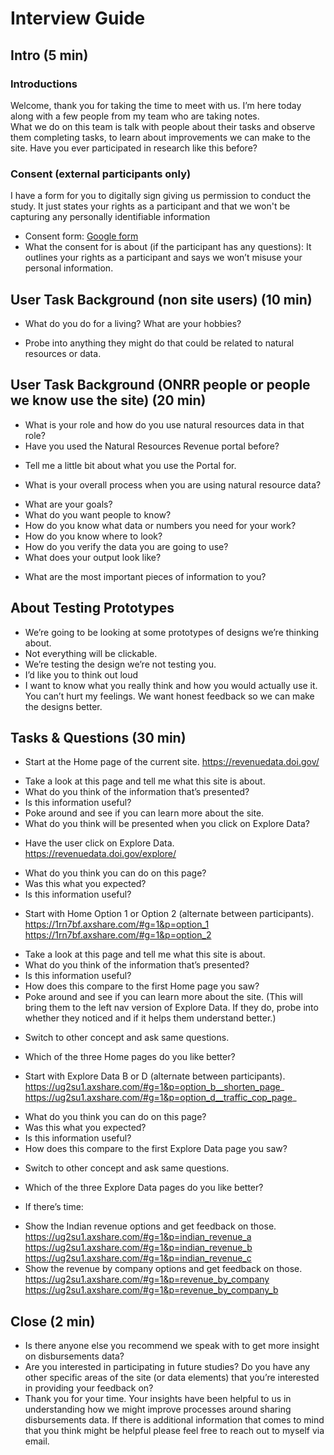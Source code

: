 # Interview Guide

## Intro (5 min)
### Introductions
Welcome, thank you for taking the time to meet with us.  I’m here today along with a few people from my team who are taking notes.  
What we do on this team is talk with people about their tasks and observe them completing tasks, to learn about improvements we can make to the site.  Have you ever participated in research like this before?
### Consent (external participants only)
I have a form for you to digitally sign giving us permission to conduct the study. It just states your rights as a participant and that we won't be capturing any personally identifiable information
* Consent form: [Google form](https://docs.google.com/forms/d/e/1FAIpQLSenUo9tqJx7vCoM0egah927IkJO5WEQIEBckXgrOaGOxUjLqg/viewform)
* What the consent for is about (if the participant has any questions): It outlines your rights as a participant and says we won’t misuse your personal information.
## User Task Background (non site users) (10 min)
* What do you do for a living?  What are your hobbies?
- Probe into anything they might do that could be related to natural resources or data.
## User Task Background (ONRR people or people we know use the site) (20 min)
* What is your role and how do you use natural resources data in that role?
* Have you used the Natural Resources Revenue portal before?
- Tell me a little bit about what you use the Portal for.
* What is your overall process when you are using natural resource data?
- What are your goals?
- What do you want people to know?
- How do you know what data or numbers you need for your work?
- How do you know where to look?
- How do you verify the data you are going to use?
- What does your output look like?
* What are the most important pieces of information to you?

## About Testing Prototypes
* We’re going to be looking at some prototypes of designs we’re thinking about.
* Not everything will be clickable.  
* We’re testing the design we’re not testing you.
* I’d like you to think out loud
* I want to know what you really think and how you would actually use it.  You can’t hurt my feelings. We want honest feedback so we can make the designs better.

## Tasks & Questions (30 min)
* Start at the Home page of the current site.
https://revenuedata.doi.gov/
- Take a look at this page and tell me what this site is about.
-  What do you think of the information that’s presented?
- Is this information useful?
- Poke around and see if you can learn more about the site.
- What do you think will be presented when you click on Explore Data?
* Have the user click on Explore Data.
https://revenuedata.doi.gov/explore/
- What do you think you can do on this page?
- Was this what you expected?
- Is this information useful?
* Start with Home Option 1 or Option 2 (alternate between participants).
https://1rn7bf.axshare.com/#g=1&p=option_1
https://1rn7bf.axshare.com/#g=1&p=option_2
- Take a look at this page and tell me what this site is about.
- What do you think of the information that’s presented?
- Is this information useful?
- How does this compare to the first Home page you saw?
- Poke around and see if you can learn more about the site. (This will bring them to the left nav version of Explore Data.  If they do, probe into whether they noticed and if it helps them understand better.)
* Switch to other concept and ask same questions.
- Which of the three Home pages do you like better?
* Start with Explore Data B or D (alternate between participants).
https://ug2su1.axshare.com/#g=1&p=option_b__shorten_page_
https://ug2su1.axshare.com/#g=1&p=option_d__traffic_cop_page_
- What do you think you can do on this page?
- Was this what you expected?
- Is this information useful?
- How does this compare to the first Explore Data page you saw?
* Switch to other concept and ask same questions.
- Which of the three Explore Data pages do you like better?
* If there’s time:
- Show the Indian revenue options and get feedback on those.
https://ug2su1.axshare.com/#g=1&p=indian_revenue_a
https://ug2su1.axshare.com/#g=1&p=indian_revenue_b
https://ug2su1.axshare.com/#g=1&p=indian_revenue_c
- Show the revenue by company options and get feedback on those.
https://ug2su1.axshare.com/#g=1&p=revenue_by_company
https://ug2su1.axshare.com/#g=1&p=revenue_by_company_b


## Close (2 min)
* Is there anyone else you recommend we speak with to get more insight on disbursements data?
* Are you interested in participating in future studies? Do you have any other specific areas of the site (or data elements) that you’re interested in providing your feedback on?
* Thank you for your time. Your insights have been helpful to us in understanding how we might improve processes around sharing disbursements data. If there is additional information that comes to mind that you think might be helpful please feel free to reach out to myself via email.
